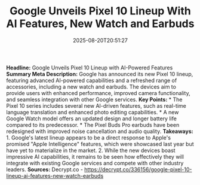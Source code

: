 ﻿---
title: "Google Unveils Pixel 10 Lineup With AI Features, New Watch and Earbuds"
date: "2025-08-20T20:51:27"
category: "Markets"
summary: ""
slug: "google unveils pixel 10 lineup with ai features new watch an"
source_urls:
  - "https://decrypt.co/336156/google-pixel-10-lineup-ai-features-new-watch-earbuds"
seo:
  title: "Google Unveils Pixel 10 Lineup With AI Features, New Watch and Earbuds | Hash n Hedge"
  description: ""
  keywords: ["news", "markets", "brief"]
---
**Headline:** Google Unveils Pixel 10 Lineup with AI-Powered Features  **Summary Meta Description:** Google has announced its new Pixel 10 lineup, featuring advanced AI-powered capabilities and a refreshed range of accessories, including a new watch and earbuds. The devices aim to provide users with enhanced performance, improved camera functionality, and seamless integration with other Google services.  **Key Points:**  * The Pixel 10 series includes several new AI-driven features, such as real-time language translation and enhanced photo editing capabilities. * A new Google Watch model offers an updated design and longer battery life compared to its predecessor. * The Pixel Buds Pro earbuds have been redesigned with improved noise cancellation and audio quality.  **Takeaways:**  1. Google's latest lineup appears to be a direct response to Apple's promised "Apple Intelligence" features, which were showcased last year but have yet to materialize in the market. 2. While the new devices boast impressive AI capabilities, it remains to be seen how effectively they will integrate with existing Google services and compete with other industry leaders.  **Sources:** Decrypt.co - https://decrypt.co/336156/google-pixel-10-lineup-ai-features-new-watch-earbuds 

